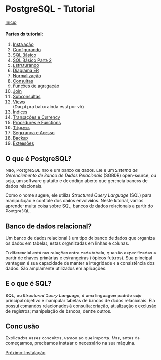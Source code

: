 # PostgreSQL - Tutorial

[Início](/README.md)

#### **Partes do tutorial:**

1. [Instalação](Instalação.md)
2. [Configurando](Configurando.md)
3. [SQL Básico](SQL-Básico.md)
4. [SQL Básico Parte 2](SQL-Básico2.md)
5. [Estruturando](Estruturando.md)
6. [Diagrama ER](Diagrama-ER.md)
7. [Normalização](Normalização.md)
8. [Consultas](Consultas.md)
9. [Funções de agregação](Funções-de-Agregação.md)
10. [Join](Join.md)
11. [Subconsultas](Subconsultas.md)
12. [Views](Views.md) <br> (Daqui pra baixo ainda está por vir)
13. [Índices](Índices.md)
14. [Transações e Currency](Transações-e-Currency.md)
15. [Procedures e Functions](Procedures-e-Functions.md)
16. [Triggers](Triggers.md)
17. [Segurança e Acesso](Segurança-e-Acesso.md)
18. [Backup](Backup.md)
19. [Extensões](Extensões.md)


## O que é PostgreSQL?

Não, PostgreSQL não é um banco de dados. Ele é um *Sistema de Gerenciamento de Banco de Dados Relacionais* (SGBDR) open-source, ou seja, um software gratuito e de código aberto que gerencia bancos de dados relacionais.

Como o nome sugere, ele utiliza *Structured Query Language* (SQL) para manipulação e controle dos dados envolvidos. Neste tutorial, vamos aprender muita coisa sobre SQL, bancos de dados relacionais a partir do PostgreSQL.

## Banco de dados relacional?

Um banco de dados relacional é um tipo de banco de dados que organiza os dados em tabelas, estas organizadas em linhas e colunas. 

O diferencial está nas relações entre cada tabela, que são especificadas a partir de chaves primárias e estrangeiras (tópicos futuros). Sua principal vantagem é sua capacidade de manter a integridade e a consistência dos dados. São amplamente utilizados em aplicações.

## E o que é SQL?

SQL, ou *Structured Query Language*, é uma linguagem padrão cujo principal objetivo é manipular tabelas de bancos de dados relacionais. Ela possui comandos relacionados à consulta; criação, atualização e exclusão de registros; manipulação de bancos, dentre outros.

## Conclusão

Explicados esses conceitos, vamos ao que importa. Mas, antes de começarmos, precisamos instalar o necessário na sua máquina.

[Próximo: Instalação](Instalação.md)
